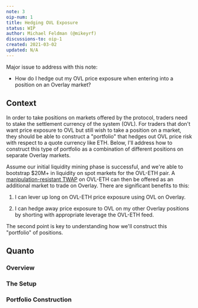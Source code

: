 ```yaml
---
note: 3
oip-num: 1
title: Hedging OVL Exposure
status: WIP
author: Michael Feldman (@mikeyrf)
discussions-to: oip-1
created: 2021-03-02
updated: N/A
---
```


Major issue to address with this note:

- How do I hedge out my OVL price exposure when entering into a position on an Overlay market?


## Context

In order to take positions on markets offered by the protocol, traders need to stake the settlement currency of the system (OVL). For traders that don't want price exposure to OVL but still wish to take a position on a market, they should be able to construct a "portfolio" that hedges out OVL price risk with respect to a quote currency like ETH. Below, I'll address how to construct this type of portfolio as a combination of different positions on separate Overlay markets.

Assume our initial liquidity mining phase is successful, and we're able to bootstrap $20M+ in liquidity on spot markets for the OVL-ETH pair. A [manipulation-resistant TWAP](note-2) on OVL-ETH can then be offered as an additional market to trade on Overlay. There are significant benefits to this:

1. I can lever up long on OVL-ETH price exposure using OVL on Overlay.

2. I can hedge away price exposure to OVL on my other Overlay positions by shorting with appropriate leverage the OVL-ETH feed.

The second point is key to understanding how we'll construct this "portfolio" of positions.


## Quanto

### Overview


### The Setup


### Portfolio Construction

